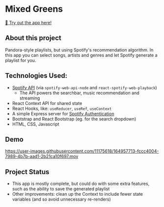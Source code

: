 # Mixed Greens

[🔗 Try out the app here!](https://rszeredi.github.io/mixed-greens)

## About this project
Pandora-style playlists, but using Spotify's recommendation algorithm. In this app you can select songs, artists and genres and let Spotify generate a playlist for you.

## Technologies Used:
- [Spotify API](https://developer.spotify.com/documentation/web-api/reference/#/) (via `spotify-web-api-node` and `react-spotify-web-playback`)
  - The API powers the searchbar, music recommendation and streaming
- React Context API for shared state
- React Hooks, like: `useReducer`, `useRef`, `useContext`
- A simple Express server for [Spotify Authentication](https://developer.spotify.com/documentation/general/guides/authorization/code-flow/)
- Bootstrap and React Bootstrap (eg. for the search dropdown)
- HTML, CSS, Javascript

## Demo
https://user-images.githubusercontent.com/11175618/164957713-fccc4004-7989-4b7b-aad1-2b21ca10f697.mov

## Project Status
- This app is mostly complete, but could do with some extra features, such as the ability to save the generated playlist
- Other improvements: clean up the Context to include fewer state variables (and so avoid unnecessary re-renders)
